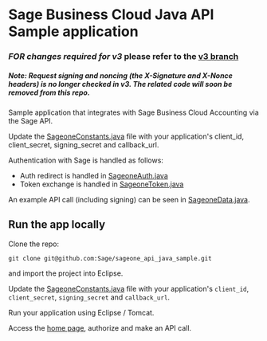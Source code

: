 # Sage Business Cloud Java API Sample application

### *FOR changes required for v3* please refer to the [v3 branch](https://github.com/Sage/sageone_api_java_sample/tree/v3)

##### Note: Request signing and noncing (the X-Signature and X-Nonce headers) is no longer checked in v3. The related code will soon be removed from this repo.

Sample application that integrates with Sage Business Cloud Accounting via the Sage API.

Update the [SageoneConstants.java](src/org/sage_one_sample/sageone/SageoneConstants.java) file with your application's client_id, client_secret, signing_secret and callback_url.

Authentication with Sage is handled as follows:

* Auth redirect is handled in [SageoneAuth.java](src/org/sage_one_sample/sageone/SageoneAuth.java)
* Token exchange is handled in [SageoneToken.java](src/org/sage_one_sample/sageone/SageoneToken.java)

An example API call (including signing) can be seen in [SageoneData.java](src/org/sage_one_sample/sageone/SageoneData.java).

## Run the app locally

Clone the repo:

`git clone git@github.com:Sage/sageone_api_java_sample.git`

and import the project into Eclipse.

Update the [SageoneConstants.java](src/org/sage_one_sample/sageone/SageoneConstants.java) file with your application's `client_id`, `client_secret`, `signing_secret` and `callback_url`.

Run your application using Eclipse / Tomcat.

Access the [home page](http://localhost:8080/SageOneSampleApp), authorize and make an API call.
